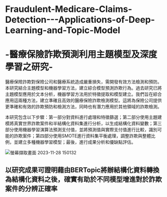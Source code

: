 # Fraudulent-Medicare-Claims-Detection---Applications-of-Deep-Learning-and-Topic-Model
# -醫療保險詐欺預測利用主題模型及深度學習之研究-
    
醫療保險詐欺對保險公司和醫療系統造成嚴重損失，需開發有效方法檢測和預防。本研究結合主題模型和機器學習方法，建立綜合模型預測詐欺行為。過去研究已將主題模型應用於文本分析，機器學習方法用於特徵提取和模型建立。我們旨在綜合應用這兩種方法，建立準確且高效的醫療保險詐欺檢測模型。這將為保險公司提供更準確和有效的詐欺預防和檢測方法，同時也有潛力應用於其他領域的詐欺檢測。

本研究包含以下步驟：第一部分對資料進行處理和特徵篩選；第二部分使用主題建模將真實世界詐欺案件和半結構化資料集進行分析，以生成結構化資料變數；第三部分使用機器學習演算法預測支付值，並將預測值與實際支付值進行比較，識別可能的詐欺案件；第四部分使用SMOTE進行資料集平衡處理，調整詐欺與整體比例，並建立多種機器學習模型；最後，進行成果分析和優缺點評估。

![螢幕擷取畫面 2023-11-28 150132](https://github.com/ian734/Fraudulent-Medicare-Claims-Detection---Applications-of-Deep-Learning-and-Topic-Model-/assets/126864014/627271cd-c5ba-436c-9ed5-6885a6b3dcb0)
## 以研究成果可證明藉由BERTopic將辦結構化資料轉換為結構化資料之後，確實有助於不同模型增進對於詐欺案件的分辨正確率

